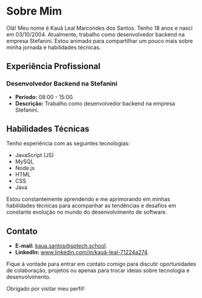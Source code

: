 # Sobre Mim

Olá! Meu nome é Kauã Leal Marcondes dos Santos. Tenho 18 anos e nasci em 03/10/2004. Atualmente, trabalho como desenvolvedor backend na empresa Stefanini. Estou animado para compartilhar um pouco mais sobre minha jornada e habilidades técnicas.

## Experiência Profissional

### Desenvolvedor Backend na Stefanini

- **Período:** 08:00 - 15:00.
- **Descrição:** Trabalho como desenvolvedor backend na empresa Stefanini.

## Habilidades Técnicas

Tenho experiência com as seguintes tecnologias:

- JavaScript (JS)
- MySQL
- Node.js
- HTML
- CSS
- Java

Estou constantemente aprendendo e me aprimorando em minhas habilidades técnicas para acompanhar as tendências e desafios em constante evolução no mundo do desenvolvimento de software.

## Contato

- **E-mail:** kaua.santos@sptech.school.
- **LinkedIn:** www.linkedin.com/in/kauã-leal-71224a274.

Fique à vontade para entrar em contato comigo para discutir oportunidades de colaboração, projetos ou apenas para trocar ideias sobre tecnologia e desenvolvimento.

Obrigado por visitar meu perfil!

